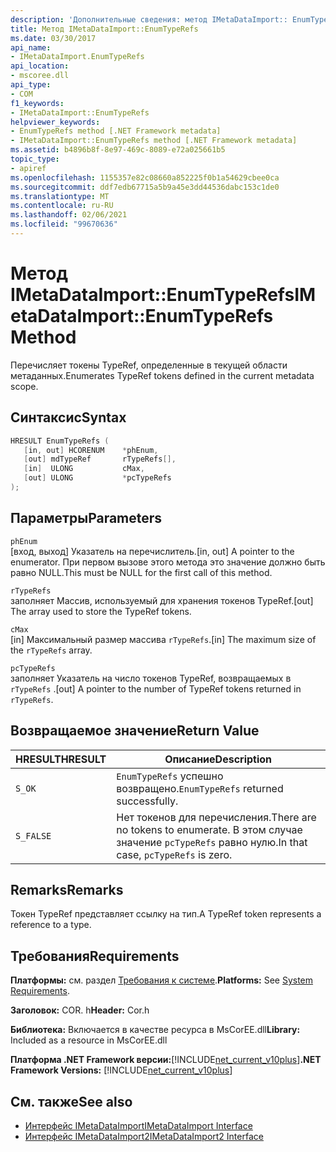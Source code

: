 ```yaml
---
description: 'Дополнительные сведения: метод IMetaDataImport:: EnumTypeRefs'
title: Метод IMetaDataImport::EnumTypeRefs
ms.date: 03/30/2017
api_name:
- IMetaDataImport.EnumTypeRefs
api_location:
- mscoree.dll
api_type:
- COM
f1_keywords:
- IMetaDataImport::EnumTypeRefs
helpviewer_keywords:
- EnumTypeRefs method [.NET Framework metadata]
- IMetaDataImport::EnumTypeRefs method [.NET Framework metadata]
ms.assetid: b4896b8f-8e97-469c-8089-e72a025661b5
topic_type:
- apiref
ms.openlocfilehash: 1155357e82c08660a852225f0b1a54629cbee0ca
ms.sourcegitcommit: ddf7edb67715a5b9a45e3dd44536dabc153c1de0
ms.translationtype: MT
ms.contentlocale: ru-RU
ms.lasthandoff: 02/06/2021
ms.locfileid: "99670636"
---
```

# <a name="imetadataimportenumtyperefs-method"></a><span data-ttu-id="6ee78-103">Метод IMetaDataImport::EnumTypeRefs</span><span class="sxs-lookup"><span data-stu-id="6ee78-103">IMetaDataImport::EnumTypeRefs Method</span></span>

<span data-ttu-id="6ee78-104">Перечисляет токены TypeRef, определенные в текущей области метаданных.</span><span class="sxs-lookup"><span data-stu-id="6ee78-104">Enumerates TypeRef tokens defined in the current metadata scope.</span></span>  
  
## <a name="syntax"></a><span data-ttu-id="6ee78-105">Синтаксис</span><span class="sxs-lookup"><span data-stu-id="6ee78-105">Syntax</span></span>  
  
```cpp  
HRESULT EnumTypeRefs (  
   [in, out] HCORENUM    *phEnum,
   [out] mdTypeRef       rTypeRefs[],  
   [in]  ULONG           cMax,
   [out] ULONG           *pcTypeRefs  
);  
```  
  
## <a name="parameters"></a><span data-ttu-id="6ee78-106">Параметры</span><span class="sxs-lookup"><span data-stu-id="6ee78-106">Parameters</span></span>  

 `phEnum`  
 <span data-ttu-id="6ee78-107">[вход, выход] Указатель на перечислитель.</span><span class="sxs-lookup"><span data-stu-id="6ee78-107">[in, out] A pointer to the enumerator.</span></span> <span data-ttu-id="6ee78-108">При первом вызове этого метода это значение должно быть равно NULL.</span><span class="sxs-lookup"><span data-stu-id="6ee78-108">This must be NULL for the first call of this method.</span></span>  
  
 `rTypeRefs`  
 <span data-ttu-id="6ee78-109">заполняет Массив, используемый для хранения токенов TypeRef.</span><span class="sxs-lookup"><span data-stu-id="6ee78-109">[out] The array used to store the TypeRef tokens.</span></span>  
  
 `cMax`  
 <span data-ttu-id="6ee78-110">[in] Максимальный размер массива `rTypeRefs`.</span><span class="sxs-lookup"><span data-stu-id="6ee78-110">[in] The maximum size of the `rTypeRefs` array.</span></span>  
  
 `pcTypeRefs`  
 <span data-ttu-id="6ee78-111">заполняет Указатель на число токенов TypeRef, возвращаемых в `rTypeRefs` .</span><span class="sxs-lookup"><span data-stu-id="6ee78-111">[out] A pointer to the number of TypeRef tokens returned in `rTypeRefs`.</span></span>  
  
## <a name="return-value"></a><span data-ttu-id="6ee78-112">Возвращаемое значение</span><span class="sxs-lookup"><span data-stu-id="6ee78-112">Return Value</span></span>  
  
|<span data-ttu-id="6ee78-113">HRESULT</span><span class="sxs-lookup"><span data-stu-id="6ee78-113">HRESULT</span></span>|<span data-ttu-id="6ee78-114">Описание</span><span class="sxs-lookup"><span data-stu-id="6ee78-114">Description</span></span>|  
|-------------|-----------------|  
|`S_OK`|<span data-ttu-id="6ee78-115">`EnumTypeRefs` успешно возвращено.</span><span class="sxs-lookup"><span data-stu-id="6ee78-115">`EnumTypeRefs` returned successfully.</span></span>|  
|`S_FALSE`|<span data-ttu-id="6ee78-116">Нет токенов для перечисления.</span><span class="sxs-lookup"><span data-stu-id="6ee78-116">There are no tokens to enumerate.</span></span> <span data-ttu-id="6ee78-117">В этом случае значение `pcTypeRefs` равно нулю.</span><span class="sxs-lookup"><span data-stu-id="6ee78-117">In that case, `pcTypeRefs` is zero.</span></span>|  
  
## <a name="remarks"></a><span data-ttu-id="6ee78-118">Remarks</span><span class="sxs-lookup"><span data-stu-id="6ee78-118">Remarks</span></span>  

 <span data-ttu-id="6ee78-119">Токен TypeRef представляет ссылку на тип.</span><span class="sxs-lookup"><span data-stu-id="6ee78-119">A TypeRef token represents a reference to a type.</span></span>  
  
## <a name="requirements"></a><span data-ttu-id="6ee78-120">Требования</span><span class="sxs-lookup"><span data-stu-id="6ee78-120">Requirements</span></span>  

 <span data-ttu-id="6ee78-121">**Платформы:** см. раздел [Требования к системе](../../get-started/system-requirements.md).</span><span class="sxs-lookup"><span data-stu-id="6ee78-121">**Platforms:** See [System Requirements](../../get-started/system-requirements.md).</span></span>  
  
 <span data-ttu-id="6ee78-122">**Заголовок:** COR. h</span><span class="sxs-lookup"><span data-stu-id="6ee78-122">**Header:** Cor.h</span></span>  
  
 <span data-ttu-id="6ee78-123">**Библиотека:** Включается в качестве ресурса в MsCorEE.dll</span><span class="sxs-lookup"><span data-stu-id="6ee78-123">**Library:** Included as a resource in MsCorEE.dll</span></span>  
  
 <span data-ttu-id="6ee78-124">**Платформа .NET Framework версии:**[!INCLUDE[net_current_v10plus](../../../../includes/net-current-v10plus-md.md)]</span><span class="sxs-lookup"><span data-stu-id="6ee78-124">**.NET Framework Versions:** [!INCLUDE[net_current_v10plus](../../../../includes/net-current-v10plus-md.md)]</span></span>  
  
## <a name="see-also"></a><span data-ttu-id="6ee78-125">См. также</span><span class="sxs-lookup"><span data-stu-id="6ee78-125">See also</span></span>

- [<span data-ttu-id="6ee78-126">Интерфейс IMetaDataImport</span><span class="sxs-lookup"><span data-stu-id="6ee78-126">IMetaDataImport Interface</span></span>](imetadataimport-interface.md)
- [<span data-ttu-id="6ee78-127">Интерфейс IMetaDataImport2</span><span class="sxs-lookup"><span data-stu-id="6ee78-127">IMetaDataImport2 Interface</span></span>](imetadataimport2-interface.md)
